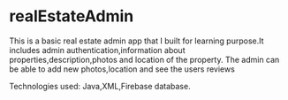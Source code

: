 # realEstateAdmin

This is a basic real estate admin app that I built for learning purpose.It includes admin authentication,information about properties,description,photos and location of the property.
The admin can be able to add new photos,location and see the users reviews

Technologies used: Java,XML,Firebase database.
